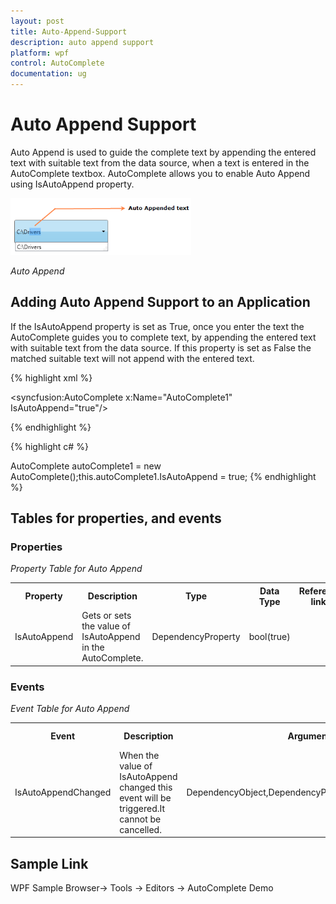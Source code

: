 ```yaml
---
layout: post
title: Auto-Append-Support
description: auto append support
platform: wpf
control: AutoComplete
documentation: ug
---
```


# Auto Append Support

Auto Append is used to guide the complete text by appending the entered text with suitable text from the data source, when a text is entered in the AutoComplete textbox. AutoComplete allows you to enable Auto Append using IsAutoAppend property.



![](Auto-Append-Support_images/Auto-Append-Support_img1.png)

_Auto Append_



## Adding Auto Append Support to an Application 

If the IsAutoAppend property is set as True, once you enter the text the AutoComplete guides you to complete text, by appending the entered text with suitable text from the data source. If this property is set as False the matched suitable text will not append with the entered text.

{% highlight xml %}


<syncfusion:AutoComplete x:Name="AutoComplete1" IsAutoAppend="true"/>

{% endhighlight %}

{% highlight c# %}


AutoComplete autoComplete1 = new AutoComplete();this.autoComplete1.IsAutoAppend = true;
{% endhighlight %}


## Tables for properties, and events

### Properties

  _Property Table for Auto Append_

<table>
<tr>
<th>
Property </th><th>
Description </th><th>
Type </th><th>
Data Type </th><th>
Reference links </th></tr>
<tr>
<td>
IsAutoAppend</td><td>
Gets or sets the value of IsAutoAppend in the AutoComplete.</td><td>
DependencyProperty</td><td>
bool(true)</td><td>
</td></tr>
</table>


### Events

   _Event Table for Auto Append_

<table>
<tr>
<th>
Event </th><th>
Description </th><th>
Arguments </th><th>
Type </th><th colspan = "2">
Reference links </th></tr>
<tr>
<td>
IsAutoAppendChanged</td><td>
 When the value of IsAutoAppend changed this event will be triggered.It cannot be cancelled.</td><td>
DependencyObject,DependencyPropertyChangedEventArgs</td><td colspan = "2">
DependencyPropertyChangedCallBack </td><td>
</td></tr>
</table>


## Sample Link

WPF Sample Browser-> Tools -> Editors -> AutoComplete Demo

